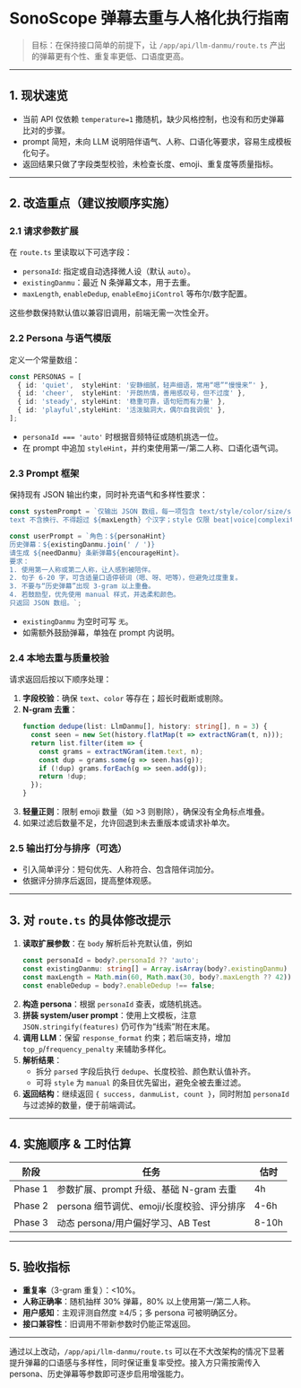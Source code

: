 # SonoScope 弹幕去重与人格化执行指南

> 目标：在保持接口简单的前提下，让 `/app/api/llm-danmu/route.ts` 产出的弹幕更有个性、重复率更低、口语度更高。

---

## 1. 现状速览
- 当前 API 仅依赖 `temperature=1` 撒随机，缺少风格控制，也没有和历史弹幕比对的步骤。
- prompt 简短，未向 LLM 说明陪伴语气、人称、口语化等要求，容易生成模板化句子。
- 返回结果只做了字段类型校验，未检查长度、emoji、重复度等质量指标。

---

## 2. 改造重点（建议按顺序实施）

### 2.1 请求参数扩展
在 `route.ts` 里读取以下可选字段：
- `personaId`: 指定或自动选择微人设（默认 `auto`）。
- `existingDanmu`：最近 N 条弹幕文本，用于去重。
- `maxLength`, `enableDedup`, `enableEmojiControl` 等布尔/数字配置。

这些参数保持默认值以兼容旧调用，前端无需一次性全开。

### 2.2 Persona 与语气模版
定义一个常量数组：
```ts
const PERSONAS = [
  { id: 'quiet',  styleHint: '安静细腻，轻声细语，常用“嗯”“慢慢来”' },
  { id: 'cheer',  styleHint: '开朗热情，善用感叹号，但不过度' },
  { id: 'steady', styleHint: '稳重可靠，语句短而有力量' },
  { id: 'playful',styleHint: '活泼脑洞大，偶尔自我调侃' },
];
```
- `personaId === 'auto'` 时根据音频特征或随机挑选一位。
- 在 prompt 中追加 `styleHint`，并约束使用第一/第二人称、口语化语气词。

### 2.3 Prompt 框架
保持现有 JSON 输出约束，同时补充语气和多样性要求：
```ts
const systemPrompt = `仅输出 JSON 数组，每一项包含 text/style/color/size/speed/cooldownMs；
text 不含换行、不得超过 ${maxLength} 个汉字；style 仅限 beat|voice|complexity|random|manual。`;

const userPrompt = `角色：${personaHint}
历史弹幕：${existingDanmu.join(' / ')}
请生成 ${needDanmu} 条新弹幕${encourageHint}。
要求：
1. 使用第一人称或第二人称，让人感到被陪伴。
2. 句子 6-20 字，可含适量口语停顿词（嗯、呀、吧等），但避免过度重复。
3. 不要与“历史弹幕”出现 3-gram 以上重叠。
4. 若鼓励型，优先使用 manual 样式，并选柔和颜色。
只返回 JSON 数组。`;
```
- `existingDanmu` 为空时可写 `无`。
- 如需额外鼓励弹幕，单独在 prompt 内说明。

### 2.4 本地去重与质量校验
请求返回后按以下顺序处理：
1. **字段校验**：确保 `text`、`color` 等存在；超长时截断或剔除。
2. **N-gram 去重**：
   ```ts
   function dedupe(list: LlmDanmu[], history: string[], n = 3) {
     const seen = new Set(history.flatMap(t => extractNGram(t, n)));
     return list.filter(item => {
       const grams = extractNGram(item.text, n);
       const dup = grams.some(g => seen.has(g));
       if (!dup) grams.forEach(g => seen.add(g));
       return !dup;
     });
   }
   ```
3. **轻量正则**：限制 emoji 数量（如 >3 则剔除），确保没有全角标点堆叠。
4. 如果过滤后数量不足，允许回退到未去重版本或请求补单次。

### 2.5 输出打分与排序（可选）
- 引入简单评分：短句优先、人称符合、包含陪伴词加分。
- 依据评分排序后返回，提高整体观感。

---

## 3. 对 `route.ts` 的具体修改提示
1. **读取扩展参数**：在 `body` 解析后补充默认值，例如
   ```ts
   const personaId = body?.personaId ?? 'auto';
   const existingDanmu: string[] = Array.isArray(body?.existingDanmu) ? body.existingDanmu.slice(-20) : [];
   const maxLength = Math.min(60, Math.max(30, body?.maxLength ?? 42));
   const enableDedup = body?.enableDedup !== false;
   ```
2. **构造 persona**：根据 `personaId` 查表，或随机挑选。
3. **拼装 system/user prompt**：使用上文模板，注意 `JSON.stringify(features)` 仍可作为“线索”附在末尾。
4. **调用 LLM**：保留 `response_format` 约束；若后端支持，增加 `top_p`/`frequency_penalty` 来辅助多样化。
5. **解析结果**：
   - 拆分 `parsed` 字段后执行 `dedupe`、长度校验、颜色默认值补齐。
   - 可将 `style` 为 `manual` 的条目优先留出，避免全被去重过滤。
6. **返回结构**：继续返回 `{ success, danmuList, count }`，同时附加 `personaId` 与过滤掉的数量，便于前端调试。

---

## 4. 实施顺序 & 工时估算
| 阶段 | 任务 | 估时 |
| --- | --- | --- |
| Phase 1 | 参数扩展、prompt 升级、基础 N-gram 去重 | 4h |
| Phase 2 | persona 细节调优、emoji/长度校验、评分排序 | 4-6h |
| Phase 3 | 动态 persona/用户偏好学习、AB Test | 8-10h |

---

## 5. 验收指标
- **重复率**（3-gram 重复）：<10%。
- **人称正确率**：随机抽样 30% 弹幕，80% 以上使用第一/第二人称。
- **用户感知**：主观评测自然度 ≥4/5；多 persona 可被明确区分。
- **接口兼容性**：旧调用不带新参数时仍能正常返回。

---

通过以上改动，`/app/api/llm-danmu/route.ts` 可以在不大改架构的情况下显著提升弹幕的口语感与多样性，同时保证重复率受控。接入方只需按需传入 persona、历史弹幕等参数即可逐步启用增强能力。
